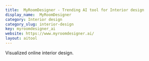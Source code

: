 ```yaml
---
title:  MyRoomDesigner - Trending AI tool for Interior design
display_name:  MyRoomDesigner
category: Interior design
category_slug: interior-design
key: myroomdesigner_ai
website: https://www.myroomdesigner.ai/
layout: aitool
---
```


Visualized online interior design.
